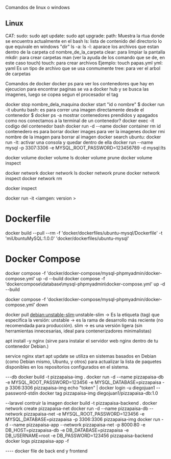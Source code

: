 Comandos de linux o windows



## Linux 


CAT:
sudo:
sudo apt update:
sudo apt upgrade:
path: Muestra la rtua donde se encuentra actualmente en el bash 
ls: lista de contenido del directorio lo que equivale en windows "dir"
ls -a:
ls -l: aparace los archivos que estan dentro de la carpeta
cd nombre_de_la_carpeta 
clear: para limpiar la pantalla 
mkdir: para crear carpetas 
man (ver la ayuda de los comando que se de, en este caso touch) touch: para crear archivos Ejemplo: touch papas.yml
yml: yaml Es un tipo de archivo que se usa conmumente 
tree: para ver el arbol de carpetas 

Comandos de docker 
docker ps para ver los contenedores que hay en ejecucion 
para encontrar paginas se va a docker hub y se busca las imagenes, luego se copea segun el procesador el tag 

docker stop nombre_dela_maquina
docker start "id o nombre"
$ docker run -it ubuntu bash: es para correr una imagen directamente desde el contenedor
$ docker ps -a mostrar contenedores prendidos y apagados
como nos conectamos a la terminal de un contenedor?
docker exec -it codigo del contenedor bash
docker run -d --name
docker container rm id contenedero es para borrar
docker images para ver la imagenes
docker rmi nombre de la imagen para borrar al imagen
docker search ubuntu: 
docker run -it: activar una consola y quedar dentro de ella 
docker run --name mysql -p 3307:3306 -e MYSQL_ROOT_PASSWORD=123456789 -d  mysql:lts

 docker volume
 docker volume ls
 dcoker volume prune <codigo del volumen>
 docker volume inspect <codigo del volumen>

 docker network
 docker network ls
 docker network prune
 docker network inspect <codigo de la red>
 docker network rm <codigo de la red>

 docker inspect <codigo del contenedot>

docker run -it <iamgen: version >

# Dockerfile

docker build --pull --rm -f 'docker/dockerfiles/ubuntu-mysql/Dockerfile' -t 'miUbuntuMySQL:1.0.0' 'docker/dockerfiles/ubuntu-mysql'

# Docker Compose 



  docker compose -f 'docker/docker-compose/mysql-phpmyadmin/docker-compose.yml' up -d --build
 docker compose -f 'dockercompose\database\mysql-phpmyadmin\docker-compose.yml' up -d --build

 docker compose -f 'docker/docker-compose/mysql-phpmyadmin/docker-compose.yml' down

docker pull <debian:unstable-slim>:unstable-slim 
  → Es la etiqueta (tag) que especifica la versión:
  unstable → es la rama de desarrollo más reciente (no recomendada para producción).
  slim → es una versión ligera (sin herramientas innecesarias, ideal para contenerizadores minimalistas)

apt install -y nginx (sirve para instalar el servidor web nginx dentro de tu contenedor Debian.)

service nginx start
apt update se utiliza en sistemas basados en Debian (como Debian mismo, Ubuntu, y otros) para actualizar la lista de paquetes disponibles en los repositorios configurados en el sistema.

 ---db
 docker build -t pizzapaisa-img .
 docker run  -d --name pizzapaisa-db -e MYSQL_ROOT_PASSWORD=123456 -e MYSQL_DATABASE=pizzapaisa -p 3306:3306 pizzapaisa-img
 echo "token" | docker login -u diegojuan1 --password-stdin
 docker tag pizzapaisa-img diegojuan1/pizzapaisa-db:1.0

 --laravel
 contruir la imagen 
 docker build -t pizzapaisa-backend .
 docker network create pizzapaisa-net
 docker run -d --name pizzapaisa-db --network pizzapaisa-net -e MYSQL_ROOT_PASSWORD=123456 -e MYSQL_DATABASE=pizzapaisa   -p 3306:3306 pizzapaisa-img
 docker run -d --name pizzapaisa-app --network pizzapaisa-net -p 8000:80 -e DB_HOST=pizzapaisa-db -e DB_DATABASE=pizzapaisa -e DB_USERNAME=root  -e DB_PASSWORD=123456 pizzapaisa-backend
 docker logs pizzapaisa-app -f
 
  ---- docker file de back end y frontend 
  

  
